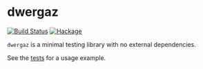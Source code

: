 # dwergaz

[![Build Status](https://travis-ci.org/xngns/dwergaz.svg?branch=master)](https://travis-ci.org/xngns/dwergaz)
[![Hackage](https://img.shields.io/hackage/v/dwergaz.svg)](http://hackage.haskell.org/package/dwergaz)

`dwergaz` is a minimal testing library with no external dependencies.

See the [tests](tests/Main.hs) for a usage example.
